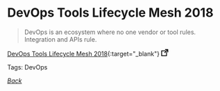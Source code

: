 # DevOps Tools Lifecycle Mesh 2018

> DevOps is an ecosystem where no one vendor or tool rules. Integration and APIs rule.

[DevOps Tools Lifecycle Mesh 2018](https://harness.io/2018/01/devops-tools-lifecycle-mesh-2018/){:target="_blank"} ![external redirect](../../img/ext-redir.png)

Tags: DevOps

[_Back_](../)

